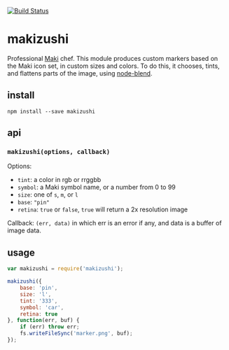 [![Build Status](https://travis-ci.org/mapbox/makizushi.svg)](https://travis-ci.org/mapbox/makizushi)

# makizushi

Professional [Maki](https://www.mapbox.com/maki/) chef. This module produces custom markers based
on the Maki icon set, in custom sizes and colors. To do this, it chooses, tints, and flattens parts
of the image, using [node-blend](https://github.com/mapbox/node-blend).

## install

    npm install --save makizushi

## api

### `makizushi(options, callback)`

Options:

* `tint`: a color in rgb or rrggbb
* `symbol`: a Maki symbol name, or a number from 0 to 99
* `size`: one of `s`, `m`, or `l`
* `base`: `"pin"`
* `retina`: `true` or `false`, `true` will return a 2x resolution image

Callback: `(err, data)` in which err is an error if any, and data is a
buffer of image data.

## usage

```js
var makizushi = require('makizushi');

makizushi({
    base: 'pin',
    size: 'l',
    tint: '333',
    symbol: 'car',
    retina: true
}, function(err, buf) {
    if (err) throw err;
    fs.writeFileSync('marker.png', buf);
});
```
